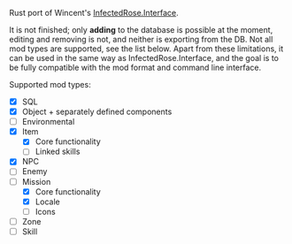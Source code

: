 Rust port of Wincent's [InfectedRose.Interface](https://github.com/Wincent01/InfectedRose/tree/modding/InfectedRose.Interface#readme).

It is not finished; only **adding** to the database is possible at the moment, editing and removing is not, and neither is exporting from the DB. Not all mod types are supported, see the list below.
Apart from these limitations, it can be used in the same way as InfectedRose.Interface, and the goal is to be fully compatible with the mod format and command line interface.

Supported mod types:
- [x] SQL
- [x] Object + separately defined components
- [ ] Environmental
- [x] Item
    - [x] Core functionality
    - [ ] Linked skills
- [x] NPC
- [ ] Enemy
- [ ] Mission
    - [x] Core functionality
    - [x] Locale
    - [ ] Icons
- [ ] Zone
- [ ] Skill
